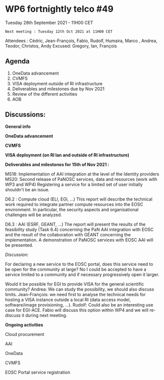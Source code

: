#  WP6 fortnightly telco #49

Tuesday 28th September 2021 - 11H00 CET

	Next meeting : Tuesday 12th Oct 2021 at 11H00 CET

Attendees :  Cédric, Jean-François, Fabio, Rudolf,  Humaira, Marco , Andrea, Teodor, Christos, Andy
Excused: Gregory, Ian, François



## Agenda

1. OneData advancement
2. CVMFS
3. VISA deployment outside of RI infrastructure
4. Deliverables and milestones due by Nov 2021
5. Review of the different activities
6. AOB

## Discussions:

**General info**

**OneData advancement**



**CVMFS**



**VISA deployment (on RI lan and outside of RI infrastructure)**



**Deliverables and milestones for 15th of Nov 2021 :**

MS18: Implementation of AAI integration at the level of the Identity providers
MS20: Second release of PaNOSC services, data and resources (work with WP3 and WP4)
Registering a service for a limited set of user initially shouldn't be an issue.

D6.2 : Compute cloud (ELI, EGI, ...)
This report will describe the technical work required to integrate partner compute resources into the EOSC
environment. In particular, the security aspects and organisational challenges will be analyzed.

D6.3 : AAI (ESRF, GEANT, ...)
The report will present the results of the feasibility study (Task 6.4) concerning the PaN AAI integration with EOSC
and the result of the collaboration with GÉANT concerning the implementation. A demonstration of PaNOSC
services with EOSC AAI will be presented.

*Discussion:* 

For declaring a new service to the EOSC portal, does this service need to be open for the community at large? No I could be accepted to have a service limited to a community and if necessary progressively open it larger. 

Would it be possible for EGI to provide VISA for the general scientific community? Andrea: We can study the possibility, we should also discuss limits. Jean-François: we need first to analyse the technical needs for hosting a VISA instance outside a local RI (data access model, software/image provisioning, ...). Rudolf: Could also be an interesting use case for EGI-ACE. Fabio will discuss this option within WP4 and we will re-discuss it during next meeting.

**Ongoing activities**

Cloud procurement

AAI

OneData 

CVMFS

EOSC Portal service registration

 

